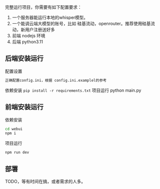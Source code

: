 完整运行项目，你需要有如下配置要求：
1. 一个服务器能运行本地的whisper模型。
2. 一个能调云端大模型的账号，比如 硅基流动，openrouter。推荐使用硅基流动，新用户注册送好多
3. 前端 nodejs 环境
4. 后端 python3.11

## 后端安装运行
配置设置
```bash
正确配置config.ini，根据 config.ini.examplel的参考
```
依赖安装
`pip install -r requirements.txt`
项目运行
python main.py

## 前端安装运行
依赖安装
```bash
cd webui
npm i
```

项目运行
```bash
npm run dev
```


## 部署
TODO，等有时间在搞，或者需求的人多。
